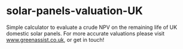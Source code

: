 # solar-panels-valuation-UK
Simple calculator to evaluate a crude NPV on the remaining life of UK domestic solar panels. For more accurate valuations please visit www.greenassist.co.uk, or get in touch!
